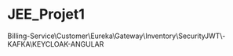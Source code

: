 # JEE_Projet1
Billing-Service\Customer\Eureka\Gateway\Inventory\SecurityJWT\\- KAFKA\KEYCLOAK-ANGULAR
